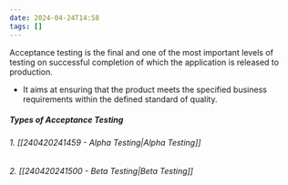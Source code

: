 ```yaml
---
date: 2024-04-24T14:58
tags: []
---
```

Acceptance testing is the final and one of the most important levels of testing on successful completion of which the application is released to production.
- It aims at ensuring that the product meets the specified business requirements within the defined standard of quality.
##### Types of Acceptance Testing
###### 1. [[240420241459 - Alpha Testing|Alpha Testing]]
###### 2. [[240420241500 - Beta Testing|Beta Testing]]